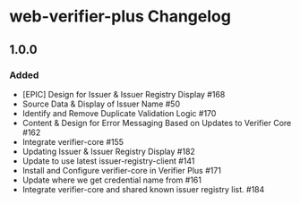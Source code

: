 # web-verifier-plus Changelog

## 1.0.0 
### Added
- [EPIC] Design for Issuer & Issuer Registry Display #168
- Source Data & Display of Issuer Name #50
- Identify and Remove Duplicate Validation Logic #170
- Content & Design for Error Messaging Based on Updates to Verifier Core #162
- Integrate verifier-core #155
- Updating Issuer & Issuer Registry Display #182
- Update to use latest issuer-registry-client #141
- Install and Configure verifier-core in Verifier Plus #171
- Update where we get credential name from #161
- Integrate verifier-core and shared known issuer registry list. #184

